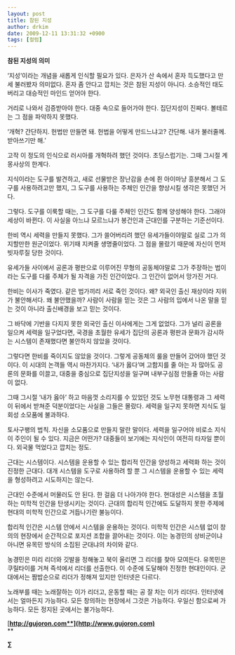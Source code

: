 ```yaml
---
layout: post
title: 참된 지성
author: drkim
date: 2009-12-11 13:31:32 +0900
tags: [컬럼]
---
```

**참된 지성의 의미**

‘지성’이라는 개념을 새롭게 인식할 필요가 있다. 은자가 산 속에서 혼자 득도했다고 만세 불러봤자 의미없다. 혼자 좀 안다고 깝치는 것은 참된 지성이 아니다. 소승적인 태도 버리고 대승적인 마인드 얻어야 한다. 

거리로 나와서 검증받아야 한다. 대중 속으로 들어가야 한다. 집단지성이 진짜다. 볼테르는 그 점을 파악하지 못했다. 

‘개혁? 간단하지. 헌법만 만들면 돼. 헌법을 어떻게 만드느냐고? 간단해. 내가 불러줄께. 받아쓰기만 해.’ 

고작 이 정도의 인식으로 러시아를 개혁하려 했던 것이다. 초딩스럽기는. 그때 그시절 계몽사상의 한계다. 

지식이라는 도구를 발견하고, 새로 선물받은 장난감을 손에 쥔 아이마냥 흥분해서 그 도구를 사용하려고만 했지, 그 도구를 사용하는 주체인 인간을 향상시킬 생각은 못했던 거다. 

그렇다. 도구를 이룩할 때는, 그 도구를 다룰 주체인 인간도 함께 양성해야 한다. 그래야 세상이 바뀐다. 이 사실을 아느냐 모르느냐가 봉건인과 근대인를 구분하는 기준선이다.

한비 역시 세력을 만들지 못했다. 그가 쓸어버리려 했던 유세가들이야말로 실로 그가 의지할만한 원군이었다. 위기때 지켜줄 생명줄이었다. 그 점을 몰랐기 때문에 자신이 먼저 빗자루질 당한 것이다. 

유세가들 사이에서 공론과 평판으로 이루어진 무형의 공동체야말로 그가 주장하는 법이라는 도구를 다룰 주체가 될 자격을 가진 인간이었다. 그 인간이 없어서 망가진 거다.

한비는 이사가 죽였다. 같은 법가끼리 서로 죽인 것이다. 왜? 외국인 출신 재상이라 지위가 불안해서다. 왜 불안했을까? 사람이 사람을 믿는 것은 그 사람의 입에서 나온 말을 믿는 것이 아니라 출신배경을 보고 믿는 것이다. 

그 바닥에 기반을 다지지 못한 외국인 출신 이사에게는 그게 없었다. 그가 널리 공론을 일으켜 세력을 일구었다면, 국경을 초월한 유세가 집단의 공론과 평판과 문화가 감시하는 시스템이 존재했다면 불안하지 않았을 것이다. 

그렇다면 한비를 죽이지도 않았을 것이다. 그렇게 공동체의 룰을 만들어 갔어야 했던 것이다. 이 시대의 논객들 역시 마찬가지다. ‘내가 옳다’며 고함지를 줄 아는 자 많아도 공론의 문화를 이끌고, 대중을 중심으로 집단지성을 일구며 내부구심점 만들줄 아는 사람이 없다.

그때 그시절 ‘내가 옳아’ 하고 마음껏 소리지를 수 있었던 것도 노무현 대통령과 그 세력이 뒤에서 받쳐준 덕분이었다는 사실을 그들은 몰랐다. 세력을 일구지 못하면 지식도 일회성 소모품에 불과하다. 

토사구팽의 법칙. 자신을 소모품으로 만들지 말란 말이다. 세력을 일구어야 비로소 지식이 주인이 될 수 있다. 지금은 어떤가? 대중들이 보기에는 지식인이 여전히 타자일 뿐이다. 외국물 먹었다고 깝치는 정도. 

근대는 시스템이다. 시스템을 운용할 수 있는 합리적 인간을 양성하고 세력화 하는 것이 진정한 근대다. 대개 시스템을 도구로 사용하려 할 뿐 그 시스템을 운용할 수 있는 세력을 형성하려고 시도하지는 않는다.

근대인 수준에서 머물러도 안 된다. 한 걸음 더 나아가야 한다. 현대성은 시스템을 초월하는 미학적 인간을 탄생시키는 것이다. 근대의 합리적 인간에도 도달하지 못한 주제에 현대의 미학적 인간으로 거듭나기란 불능이다. 

합리적 인간은 시스템 안에서 시스템을 운용하는 것이다. 미학적 인간은 시스템 없이 창의의 현장에서 순간적으로 포지션 조합을 끌어내는 것이다. 이는 농경민의 상비군이냐 아니면 유목민 방식의 소집된 군대냐의 차이와 같다. 

농경민은 미리 리더와 깃발을 정해놓고 북이 울리면 그 리더를 찾아 모여든다. 유목민은 쿠릴타이를 거쳐 즉석에서 리더를 선출한다. 이 수준에 도달해야 진정한 현대인이다. 군대에서는 짬밥순으로 리더가 정해져 있지만 인터넷은 다르다. 

노래부를 때는 노래잘하는 이가 리더고, 운동할 때는 공 잘 차는 이가 리더다. 인터넷에서는 얼마든지 가능하다. 모든 창의하는 현장에서 그것은 가능하다. 우일신 함으로써 가능하다. 모든 정지된 곳에서는 불가능하다.

[**http://gujoron.com**](http://www.gujoron.com)**  
** 

**∑**